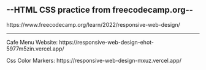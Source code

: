 <h2 background-color: rgba(0,255,255,0)>--HTML CSS practice from freecodecamp.org--</h2>
https://www.freecodecamp.org/learn/2022/responsive-web-design/ 
<hr>
<p>Cafe Menu Website: https://responsive-web-design-ehot-5977m5zin.vercel.app/</p>
<p>Css Color Markers: https://responsive-web-design-mxuz.vercel.app/</p>

